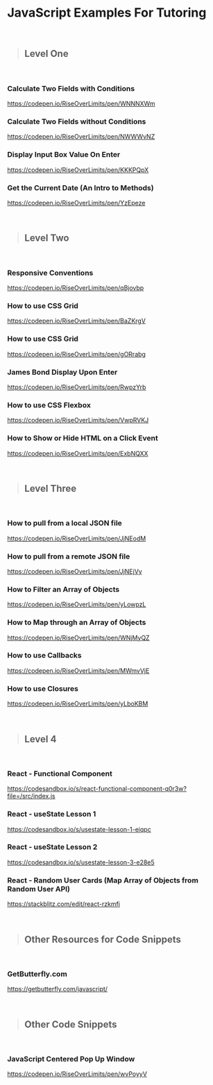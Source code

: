 # JavaScript Examples For Tutoring

&nbsp;
&nbsp;

> ## Level One 

&nbsp;
&nbsp;


### Calculate Two Fields with Conditions

https://codepen.io/RiseOverLimits/pen/WNNNXWm

### Calculate Two Fields without Conditions

https://codepen.io/RiseOverLimits/pen/NWWWvNZ

### Display Input Box Value On Enter

https://codepen.io/RiseOverLimits/pen/KKKPQpX

### Get the Current Date (An Intro to Methods)

https://codepen.io/RiseOverLimits/pen/YzEpeze

&nbsp;
&nbsp;

> ## Level Two

&nbsp;
&nbsp;


### Responsive Conventions

https://codepen.io/RiseOverLimits/pen/qBjovbp

### How to use CSS Grid

https://codepen.io/RiseOverLimits/pen/BaZKrgV

### How to use CSS Grid

https://codepen.io/RiseOverLimits/pen/gORrabg

### James Bond Display Upon Enter

https://codepen.io/RiseOverLimits/pen/RwpzYrb

### How to use CSS Flexbox 

https://codepen.io/RiseOverLimits/pen/VwpRVKJ

### How to Show or Hide HTML on a Click Event

https://codepen.io/RiseOverLimits/pen/ExbNQXX

&nbsp;
&nbsp;

> ## Level Three

&nbsp;
&nbsp;


### How to pull from a local JSON file

https://codepen.io/RiseOverLimits/pen/JjNEodM

### How to pull from a remote JSON file

https://codepen.io/RiseOverLimits/pen/JjNEjVy

### How to Filter an Array of Objects

https://codepen.io/RiseOverLimits/pen/yLowpzL

### How to Map through an Array of Objects

https://codepen.io/RiseOverLimits/pen/WNjMyQZ

### How to use Callbacks

https://codepen.io/RiseOverLimits/pen/MWmvVjE

### How to use Closures

https://codepen.io/RiseOverLimits/pen/yLboKBM

&nbsp;
&nbsp;

> ## Level 4

&nbsp;
&nbsp;

### React - Functional Component

https://codesandbox.io/s/react-functional-component-q0r3w?file=/src/index.js

### React - useState Lesson 1

https://codesandbox.io/s/usestate-lesson-1-eiqpc

### React - useState Lesson 2

https://codesandbox.io/s/usestate-lesson-3-e28e5

### React - Random User Cards (Map Array of Objects from Random User API)

https://stackblitz.com/edit/react-rzkmfj

&nbsp;
&nbsp;

> ## Other Resources for Code Snippets

&nbsp;
&nbsp;

### GetButterfly.com 

https://getbutterfly.com/javascript/

&nbsp;
&nbsp;

> ## Other Code Snippets

&nbsp;
&nbsp;

### JavaScript Centered Pop Up Window

https://codepen.io/RiseOverLimits/pen/wvPoyyV



